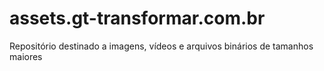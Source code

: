 # assets.gt-transformar.com.br
Repositório destinado a imagens, vídeos e arquivos binários de tamanhos maiores
